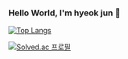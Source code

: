 ### Hello World, I'm hyeok jun 👋

[![Top Langs](https://github-readme-stats.vercel.app/api/top-langs/?username=seonhyeokjun)](https://github.com/seonhyeokjun/github-readme-stats)

[![Solved.ac
프로필](http://mazassumnida.wtf/api/v2/generate_badge?boj=tjsgurwns)](https://solved.ac/tjsgurwns)


<!-- **seonhyeokjun/seonhyeokjun** is a ✨ _special_ ✨ repository because its `README.md` (this file) appears on your GitHub profile.

Here are some ideas to get you started:

- 🔭 I’m currently working on ...
- 🌱 I’m currently learning ...
- 👯 I’m looking to collaborate on ...
- 🤔 I’m looking for help with ...
- 💬 Ask me about ...
- 📫 How to reach me: ...
- 😄 Pronouns: ...
- ⚡ Fun fact: ...
 -->
